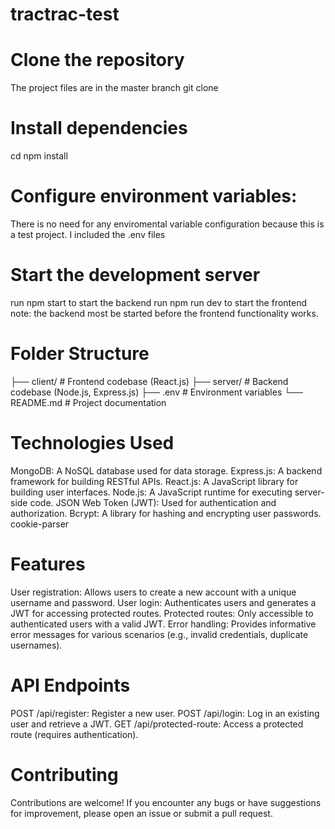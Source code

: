 # tractrac-test
# Clone the repository
The project files are in the master branch 
git clone <repository-url>
# Install dependencies
cd <project-folder>
npm install
# Configure environment variables:
There is no need for any enviromental variable configuration because this is a test project. I included the .env files
# Start the development server
run npm start to start the backend
run npm run dev to start the frontend
note: the backend most be started before the frontend functionality works.
# Folder Structure
├── client/             # Frontend codebase (React.js)
├── server/             # Backend codebase (Node.js, Express.js)
├── .env                # Environment variables
└── README.md           # Project documentation
# Technologies Used
MongoDB: A NoSQL database used for data storage.
Express.js: A backend framework for building RESTful APIs.
React.js: A JavaScript library for building user interfaces.
Node.js: A JavaScript runtime for executing server-side code.
JSON Web Token (JWT): Used for authentication and authorization.
Bcrypt: A library for hashing and encrypting user passwords.
cookie-parser
# Features
User registration: Allows users to create a new account with a unique username and password.
User login: Authenticates users and generates a JWT for accessing protected routes.
Protected routes: Only accessible to authenticated users with a valid JWT.
Error handling: Provides informative error messages for various scenarios (e.g., invalid credentials, duplicate usernames).
# API Endpoints
POST /api/register: Register a new user.
POST /api/login: Log in an existing user and retrieve a JWT.
GET /api/protected-route: Access a protected route (requires authentication).
# Contributing
Contributions are welcome! If you encounter any bugs or have suggestions for improvement, please open an issue or submit a pull request.
